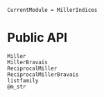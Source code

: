 ```@meta
CurrentModule = MillerIndices
```

# Public API

```@docs
Miller
MillerBravais
ReciprocalMiller
ReciprocalMillerBravais
listfamily
@m_str
```

